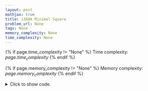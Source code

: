 ```yaml
---
layout: post
mathjax: true
title: 1360A Minimal Square
problem_url: None
tags: None
memory_complexity: None
time_complexity: None
---
```




{% if page.time_complexity != "None" %}
Time complexity: ${{ page.time_complexity }}$
{% endif %}

{% if page.memory_complexity != "None" %}
Memory complexity: ${{ page.memory_complexity }}$
{% endif %}

<details>
<summary>
<p style="display:inline">Click to show code.</p>
</summary>
```cpp
{% raw %}
using namespace std;
int main(void)
{
    int t, a, b, ans;
    cin >> t;
    while (t--)
    {
        cin >> a >> b;
        if (a > b)
            swap(a, b);
        if (2 * a > b)
            ans = 2 * a * 2 * a;
        else
            ans = b * b;
        cout << ans << endl;
    }
    return 0;
}

{% endraw %}
```
</details>

